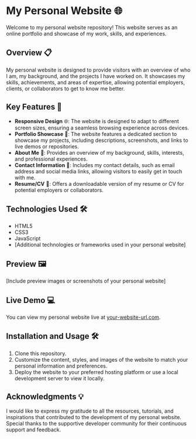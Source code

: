 # My Personal Website 🌐

Welcome to my personal website repository! This website serves as an online portfolio and showcase of my work, skills, and experiences.

## Overview 📋

My personal website is designed to provide visitors with an overview of who I am, my background, and the projects I have worked on. It showcases my skills, achievements, and areas of expertise, allowing potential employers, clients, or collaborators to get to know me better.

## Key Features 🚀

- **Responsive Design** 🌐: The website is designed to adapt to different screen sizes, ensuring a seamless browsing experience across devices.
- **Portfolio Showcase** 🎨: The website features a dedicated section to showcase my projects, including descriptions, screenshots, and links to live demos or repositories.
- **About Me** 👋: Provides an overview of my background, skills, interests, and professional experiences.
- **Contact Information** 📧: Includes my contact details, such as email address and social media links, allowing visitors to easily get in touch with me.
- **Resume/CV** 📄: Offers a downloadable version of my resume or CV for potential employers or collaborators.

## Technologies Used 🛠️

- HTML5
- CSS3
- JavaScript
- [Additional technologies or frameworks used in your personal website]

## Preview 🖼️

[Include preview images or screenshots of your personal website]

## Live Demo 💻

You can view my personal website live at [your-website-url.com](https://your-website-url.com).

## Installation and Usage 🛠️

1. Clone this repository.
2. Customize the content, styles, and images of the website to match your personal information and preferences.
3. Deploy the website to your preferred hosting platform or use a local development server to view it locally.

## Acknowledgments 💡

I would like to express my gratitude to all the resources, tutorials, and inspirations that contributed to the development of my personal website. Special thanks to the supportive developer community for their continuous support and feedback.

